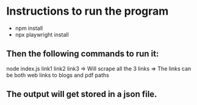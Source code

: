 # Instructions to run the program

- npm install
- npx playwright install
  

## Then the following commands to run it:

node index.js link1 link2 link3
=> Will scrape all the 3 links
=> The links can be both web links to blogs and pdf paths

## The output will get stored in a json file.
